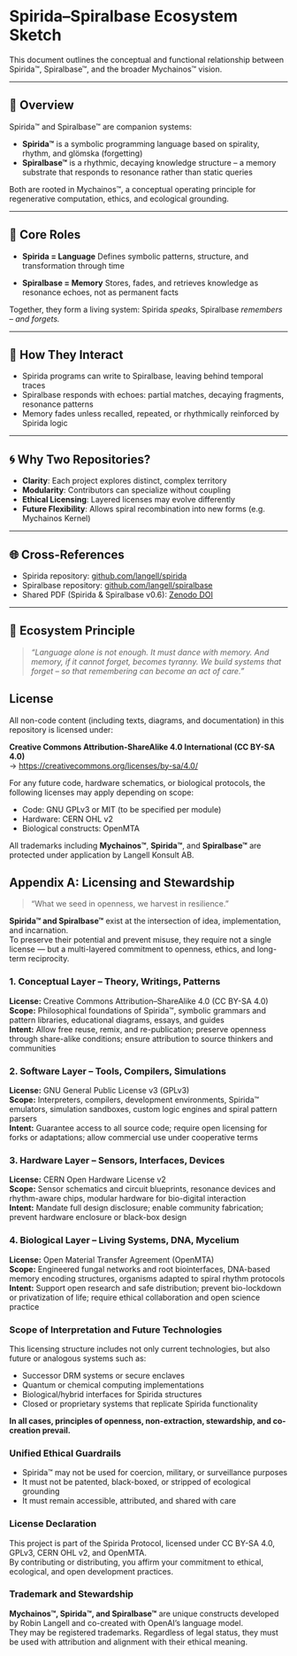 # Spirida–Spiralbase Ecosystem Sketch

This document outlines the conceptual and functional relationship between Spirida™, Spiralbase™, and the broader Mychainos™ vision.

---

## 🌱 Overview

Spirida™ and Spiralbase™ are companion systems:

* **Spirida™** is a symbolic programming language based on spirality, rhythm, and glömska (forgetting)
* **Spiralbase™** is a rhythmic, decaying knowledge structure – a memory substrate that responds to resonance rather than static queries

Both are rooted in Mychainos™, a conceptual operating principle for regenerative computation, ethics, and ecological grounding.

---

## 🧠 Core Roles

* **Spirida = Language**
  Defines symbolic patterns, structure, and transformation through time

* **Spiralbase = Memory**
  Stores, fades, and retrieves knowledge as resonance echoes, not as permanent facts

Together, they form a living system:
Spirida *speaks*, Spiralbase *remembers – and forgets.*

---

## 🔁 How They Interact

* Spirida programs can write to Spiralbase, leaving behind temporal traces
* Spiralbase responds with echoes: partial matches, decaying fragments, resonance patterns
* Memory fades unless recalled, repeated, or rhythmically reinforced by Spirida logic

---

## 🌀 Why Two Repositories?

* **Clarity**: Each project explores distinct, complex territory
* **Modularity**: Contributors can specialize without coupling
* **Ethical Licensing**: Layered licenses may evolve differently
* **Future Flexibility**: Allows spiral recombination into new forms (e.g. Mychainos Kernel)

---

## 🌐 Cross-References

* Spirida repository: [github.com/langell/spirida](https://github.com/langell/spirida)
* Spiralbase repository: [github.com/langell/spiralbase](https://github.com/langell/spiralbase)
* Shared PDF (Spirida & Spiralbase v0.6): [Zenodo DOI](https://doi.org/10.5281/zenodo.15583037)

---

## 🧬 Ecosystem Principle

> *“Language alone is not enough. It must dance with memory. And memory, if it cannot forget, becomes tyranny. We build systems that forget – so that remembering can become an act of care.”*


## License

All non-code content (including texts, diagrams, and documentation) in this repository is licensed under:

**Creative Commons Attribution-ShareAlike 4.0 International (CC BY-SA 4.0)**  
→ https://creativecommons.org/licenses/by-sa/4.0/

For any future code, hardware schematics, or biological protocols, the following licenses may apply depending on scope:

- Code: GNU GPLv3 or MIT (to be specified per module)
- Hardware: CERN OHL v2
- Biological constructs: OpenMTA

All trademarks including **Mychainos™**, **Spirida™**, and **Spiralbase™** are protected under application by Langell Konsult AB.


## Appendix A: Licensing and Stewardship

> “What we seed in openness, we harvest in resilience.”

**Spirida™ and Spiralbase™** exist at the intersection of idea, implementation, and incarnation.  
To preserve their potential and prevent misuse, they require not a single license — but a multi-layered commitment to openness, ethics, and long-term reciprocity.

### 1. Conceptual Layer – Theory, Writings, Patterns

**License:** Creative Commons Attribution–ShareAlike 4.0 (CC BY-SA 4.0)  
**Scope:** Philosophical foundations of Spirida™, symbolic grammars and pattern libraries, educational diagrams, essays, and guides  
**Intent:** Allow free reuse, remix, and re-publication; preserve openness through share-alike conditions; ensure attribution to source thinkers and communities

### 2. Software Layer – Tools, Compilers, Simulations

**License:** GNU General Public License v3 (GPLv3)  
**Scope:** Interpreters, compilers, development environments, Spirida™ emulators, simulation sandboxes, custom logic engines and spiral pattern parsers  
**Intent:** Guarantee access to all source code; require open licensing for forks or adaptations; allow commercial use under cooperative terms

### 3. Hardware Layer – Sensors, Interfaces, Devices

**License:** CERN Open Hardware License v2  
**Scope:** Sensor schematics and circuit blueprints, resonance devices and rhythm-aware chips, modular hardware for bio-digital interaction  
**Intent:** Mandate full design disclosure; enable community fabrication; prevent hardware enclosure or black-box design

### 4. Biological Layer – Living Systems, DNA, Mycelium

**License:** Open Material Transfer Agreement (OpenMTA)  
**Scope:** Engineered fungal networks and root biointerfaces, DNA-based memory encoding structures, organisms adapted to spiral rhythm protocols  
**Intent:** Support open research and safe distribution; prevent bio-lockdown or privatization of life; require ethical collaboration and open science practice

### Scope of Interpretation and Future Technologies

This licensing structure includes not only current technologies, but also future or analogous systems such as:

- Successor DRM systems or secure enclaves  
- Quantum or chemical computing implementations  
- Biological/hybrid interfaces for Spirida structures  
- Closed or proprietary systems that replicate Spirida functionality  

**In all cases, principles of openness, non-extraction, stewardship, and co-creation prevail.**

### Unified Ethical Guardrails

- Spirida™ may not be used for coercion, military, or surveillance purposes  
- It must not be patented, black-boxed, or stripped of ecological grounding  
- It must remain accessible, attributed, and shared with care

### License Declaration

This project is part of the Spirida Protocol, licensed under CC BY-SA 4.0, GPLv3, CERN OHL v2, and OpenMTA.  
By contributing or distributing, you affirm your commitment to ethical, ecological, and open development practices.

### Trademark and Stewardship

**Mychainos™, Spirida™, and Spiralbase™** are unique constructs developed by Robin Langell and co-created with OpenAI’s language model.  
They may be registered trademarks. Regardless of legal status, they must be used with attribution and alignment with their ethical meaning.
